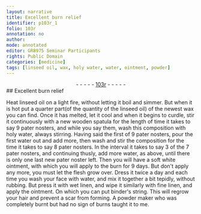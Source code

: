 ```yaml
---
layout: narrative
title: Excellent burn relief
identifier: p103r_1
folio: 103r
annotation: no
author:
mode: annotated
editor: GR8975 Seminar Participants
rights: Public Domain
categories: [medicine]
tags: [linseed oil, wax, holy water, water, ointment, powder]
---
```


 <div class="folio" align="center">- - - - - <a href="http://gallica.bnf.fr/ark:/12148/btv1b10500001g/f211.item" target="_blank">103r</a> - - - - - </div>   
## Excellent burn relief

 
<span class="activity"></span>Heat <span class="material">linseed oil</span> on a light fire, without letting it boil and simmer. But when it is hot put a quarter part(of the quantity of the <span class="material">linseed oil</span>) of the newest <span class="material">wax</span> you can find. Once it has melted, let it cool and when it begins to curdle, stir it continuously with a new <span class="tool">wooden spatula</span> for the length of time it takes to say 9 <span class="foreign"><span class="time">pater nosters</span></span>, and while you say them, wash this composition with <span class="material">holy water</span>, always stirring. Having said the first of 9 <span class="foreign"><span class="time">pater nosters</span></span>, pour the first <span class="material">water</span> out and add more, then wash and stir the composition for the time it takes to say 8 <span class="foreign"><span class="time">pater nosters</span></span>. In the interval it takes to say 3 of the 7 <span class="foreign"><span class="time">pater nosters</span></span>, and continuing thusly, add more <span class="material">water</span>, as above, until there is only one last new <span class="foreign"><span class="time">pater noster</span></span> left. Then you will have a soft <span class="color">white</span> <span class="material">ointment</span>, with which you will apply to the burn for 9 <span class="time">days</span>. But don't apply any more, you must let the flesh grow over. Dress it twice a <span class="time">day</span> and each time you wash your face with <span class="material">water</span>, and mix it together a bit tepidly, without rubbing. But press it with <span class="tool">wet linen</span>, and wipe it similarly with <span class="tool">fine linen</span>, and apply the <span class="material">ointment</span>. On which you can put <span class="tool">binder's string</span>. This will regrow your hair and prevent a scar from forming. A <span class="material">powder</span> maker who was completely burnt but had no sign of burns taught it to me.
 